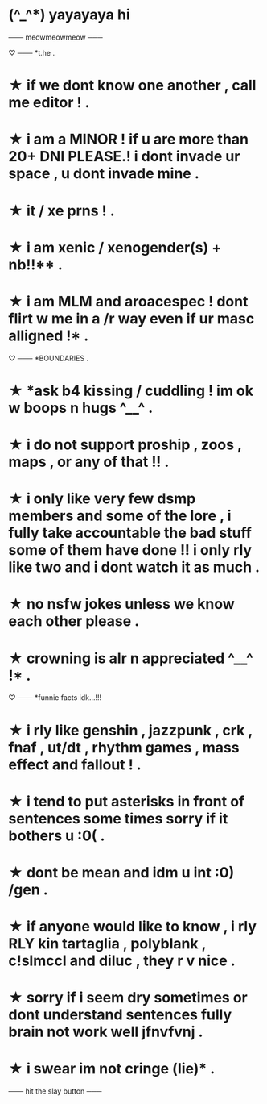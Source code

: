# (^_^*) yayayaya hi

─── meowmeowmeow ───

♡ ─── *t.he .
# ★ if we dont know one another , call me editor ! . 
# ★ i am a MINOR ! if u are more than 20+ DNI PLEASE.! i dont invade ur space , u dont invade mine . 
# ★ it / xe prns ! . 
# ★ i am xenic / xenogender(s) + nb!!** . 
# ★ i am MLM and aroacespec ! dont flirt w me in a /r way even if ur masc alligned !* . 

♡ ─── *BOUNDARIES .
# ★ *ask b4 kissing / cuddling ! im ok w boops n hugs ^__^ . 
# ★ i do not support proship , zoos , maps , or any of that !! . 
# ★ i only like very few dsmp members and some of the lore , i fully take accountable the bad stuff some of them have done !! i only rly like two and i dont watch it as much . 
# ★ no nsfw jokes unless we know each other please . 
# ★ crowning is alr n appreciated ^__^ !* . 

♡ ─── *funnie facts idk...!!! 
# ★ i rly like genshin , jazzpunk , crk , fnaf , ut/dt , rhythm games , mass effect and fallout ! . 
# ★ i tend to put asterisks in front of sentences some times sorry if it bothers u :0( . 
# ★ dont be mean and idm u int :0) /gen . 
# ★ if anyone would like to know , i rly RLY kin tartaglia , polyblank , c!slmccl and diluc , they r v nice . 
# ★ sorry if i seem dry sometimes or dont understand sentences fully brain not work well jfnvfvnj . 
# ★ i swear im not cringe (lie)* . 

─── hit the slay button ───

